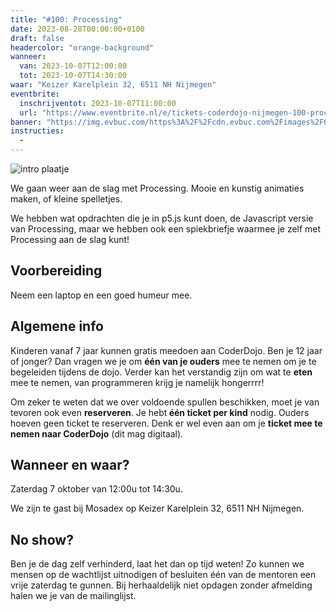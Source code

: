 ```yaml
---
title: "#100: Processing"
date: 2023-08-28T00:00:00+0100
draft: false
headercolor: "orange-background"
wanneer: 
  van: 2023-10-07T12:00:00
  tot: 2023-10-07T14:30:00
waar: "Keizer Karelplein 32, 6511 NH Nijmegen"
eventbrite:
  inschrijventot: 2023-10-07T11:00:00
  url: "https://www.eventbrite.nl/e/tickets-coderdojo-nijmegen-100-processing-707945182097"
banner: "https://img.evbuc.com/https%3A%2F%2Fcdn.evbuc.com%2Fimages%2F612124919%2F187233351803%2F1%2Foriginal.20231003-172614?h=200&w=450&auto=format%2Ccompress&q=75&sharp=10&rect=0%2C0%2C2160%2C1080&s=8da21e142f29babc4c654cdb40fe55d3"
instructies:
  - 
---
```


![intro plaatje](https://img.evbuc.com/https%3A%2F%2Fcdn.evbuc.com%2Fimages%2F612124919%2F187233351803%2F1%2Foriginal.20231003-172614?h=200&w=450&auto=format%2Ccompress&q=75&sharp=10&rect=0%2C0%2C2160%2C1080&s=8da21e142f29babc4c654cdb40fe55d3)



We gaan weer aan de slag met Processing. Mooie en kunstig animaties maken, of kleine spelletjes. 

<!--more-->



We hebben wat opdrachten die je in p5.js kunt doen, de Javascript versie van Processing, maar we hebben ook een spiekbriefje waarmee je zelf met Processing aan de slag kunt!
## Voorbereiding

Neem een laptop en een goed humeur mee.
## Algemene info

Kinderen vanaf 7 jaar kunnen gratis meedoen aan CoderDojo. Ben je 12 jaar of jonger? Dan vragen we je om <strong>één van je ouders</strong> mee te nemen om je te begeleiden tijdens de dojo. Verder kan het verstandig zijn om wat te <strong>eten</strong> mee te nemen, van programmeren krijg je namelijk hongerrrr!

Om zeker te weten dat we over voldoende spullen beschikken, moet je van tevoren ook even <strong>reserveren</strong>. Je hebt<strong> één ticket per kind</strong> nodig. Ouders hoeven geen ticket te reserveren. Denk er wel even aan om je <strong>ticket mee te nemen naar CoderDojo</strong> (dit mag digitaal).
## Wanneer en waar?

Zaterdag 7 oktober van 12:00u tot 14:30u. 

We zijn te gast bij Mosadex op Keizer Karelplein 32, 6511 NH Nijmegen.
## No show?

Ben je de dag zelf verhinderd, laat het dan op tijd weten! Zo kunnen we mensen op de wachtlijst uitnodigen of besluiten één van de mentoren een vrije zaterdag te gunnen. Bij herhaaldelijk niet opdagen zonder afmelding halen we je van de mailinglijst.